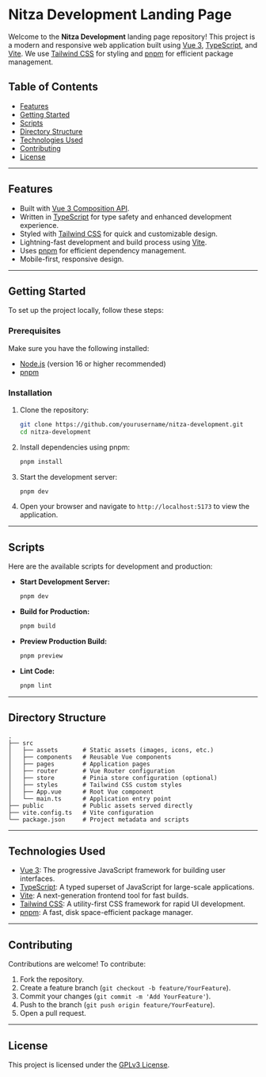 # Nitza Development Landing Page

Welcome to the **Nitza Development** landing page repository! This project is a modern and responsive web application built using [Vue 3](https://vuejs.org/), [TypeScript](https://www.typescriptlang.org/), and [Vite](https://vitejs.dev/). We use [Tailwind CSS](https://tailwindcss.com/) for styling and [pnpm](https://pnpm.io/) for efficient package management.

## Table of Contents

- [Features](#features)
- [Getting Started](#getting-started)
- [Scripts](#scripts)
- [Directory Structure](#directory-structure)
- [Technologies Used](#technologies-used)
- [Contributing](#contributing)
- [License](#license)

---

## Features

- Built with [Vue 3 Composition API](https://vuejs.org/guide/introduction.html#composition-api).
- Written in [TypeScript](https://www.typescriptlang.org/) for type safety and enhanced development experience.
- Styled with [Tailwind CSS](https://tailwindcss.com/) for quick and customizable design.
- Lightning-fast development and build process using [Vite](https://vitejs.dev/).
- Uses [pnpm](https://pnpm.io/) for efficient dependency management.
- Mobile-first, responsive design.

---

## Getting Started

To set up the project locally, follow these steps:

### Prerequisites

Make sure you have the following installed:

- [Node.js](https://nodejs.org/) (version 16 or higher recommended)
- [pnpm](https://pnpm.io/installation)

### Installation

1. Clone the repository:
   ```bash
   git clone https://github.com/yourusername/nitza-development.git
   cd nitza-development
   ```

2. Install dependencies using pnpm:
   ```bash
   pnpm install
   ```

3. Start the development server:
   ```bash
   pnpm dev
   ```

4. Open your browser and navigate to `http://localhost:5173` to view the application.

---

## Scripts

Here are the available scripts for development and production:

- **Start Development Server:**
  ```bash
  pnpm dev
  ```

- **Build for Production:**
  ```bash
  pnpm build
  ```

- **Preview Production Build:**
  ```bash
  pnpm preview
  ```

- **Lint Code:**
  ```bash
  pnpm lint
  ```

---

## Directory Structure

```
.
├── src
│   ├── assets       # Static assets (images, icons, etc.)
│   ├── components   # Reusable Vue components
│   ├── pages        # Application pages
│   ├── router       # Vue Router configuration
│   ├── store        # Pinia store configuration (optional)
│   ├── styles       # Tailwind CSS custom styles
│   ├── App.vue      # Root Vue component
│   └── main.ts      # Application entry point
├── public           # Public assets served directly
├── vite.config.ts   # Vite configuration
└── package.json     # Project metadata and scripts
```

---

## Technologies Used

- [Vue 3](https://vuejs.org/): The progressive JavaScript framework for building user interfaces.
- [TypeScript](https://www.typescriptlang.org/): A typed superset of JavaScript for large-scale applications.
- [Vite](https://vitejs.dev/): A next-generation frontend tool for fast builds.
- [Tailwind CSS](https://tailwindcss.com/): A utility-first CSS framework for rapid UI development.
- [pnpm](https://pnpm.io/): A fast, disk space-efficient package manager.

---

## Contributing

Contributions are welcome! To contribute:

1. Fork the repository.
2. Create a feature branch (`git checkout -b feature/YourFeature`).
3. Commit your changes (`git commit -m 'Add YourFeature'`).
4. Push to the branch (`git push origin feature/YourFeature`).
5. Open a pull request.

---

## License

This project is licensed under the [GPLv3 License](https://www.gnu.org/licenses/gpl-3.0.en.html).

